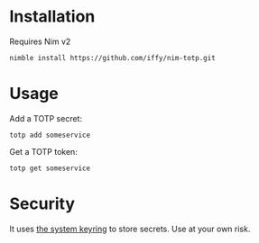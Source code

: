 # Installation

Requires Nim v2

```
nimble install https://github.com/iffy/nim-totp.git
```

# Usage

Add a TOTP secret:

```
totp add someservice
```

Get a TOTP token:

```
totp get someservice
```

# Security

It uses [the system keyring](https://github.com/iffy/nim-keyring) to store secrets. Use at your own risk.
